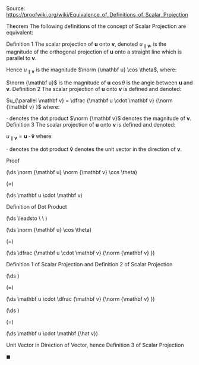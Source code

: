 # 

Source: https://proofwiki.org/wiki/Equivalence_of_Definitions_of_Scalar_Projection



Theorem
The following definitions of the concept of Scalar Projection are equivalent:

Definition 1
The scalar projection of $\mathbf u$ onto $\mathbf v$, denoted $u_{\parallel \mathbf v}$, is the magnitude of the orthogonal projection of $\mathbf u$ onto a straight line which is parallel to $\mathbf v$.

Hence $u_{\parallel \mathbf v}$ is the magnitude $\norm {\mathbf u} \cos \theta$, where:

$\norm {\mathbf u}$ is the magnitude of $\mathbf u$
$\cos \theta$ is the angle between $\mathbf u$ and $\mathbf v$.
Definition 2
The scalar projection of $\mathbf u$ onto $\mathbf v$ is defined and denoted:

$u_{\parallel \mathbf v} = \dfrac {\mathbf u \cdot \mathbf v} {\norm {\mathbf v} }$
where:

$\cdot$ denotes the dot product
$\norm {\mathbf v}$ denotes the magnitude of $\mathbf v$.
Definition 3
The scalar projection of $\mathbf u$ onto $\mathbf v$ is defined and denoted:

$u_{\parallel \mathbf v} = \mathbf u \cdot \mathbf {\hat v}$
where:

$\cdot$ denotes the dot product
$\mathbf {\hat v}$ denotes the unit vector in the direction of $\mathbf v$.


Proof













\(\ds \norm {\mathbf u} \norm {\mathbf v} \cos \theta\)

\(=\)







\(\ds \mathbf u \cdot \mathbf v\)





Definition of Dot Product








\(\ds \leadsto \ \ \)





\(\ds \norm {\mathbf u} \cos \theta\)

\(=\)







\(\ds \dfrac {\mathbf u \cdot \mathbf v} {\norm {\mathbf v} }\)





Definition 1 of Scalar Projection and Definition 2 of Scalar Projection














\(\ds \)

\(=\)







\(\ds \mathbf u \cdot \dfrac {\mathbf v} {\norm {\mathbf v} }\)




















\(\ds \)

\(=\)







\(\ds \mathbf u \cdot  \mathbf {\hat v}\)





Unit Vector in Direction of Vector, hence Definition 3 of Scalar Projection



$\blacksquare$






